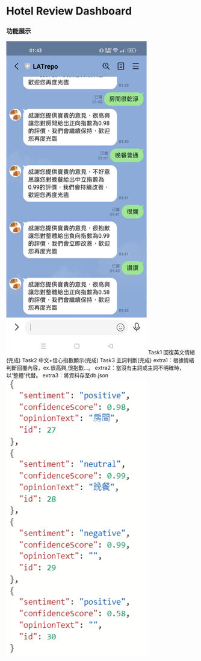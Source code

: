 # Hotel Review Dashboard
### 功能展示
<img width="373" alt="image" src="https://github.com/mlchung1231/LATrepo/blob/main/week10/homework4(NLP)/img/line.jpg">
Task1 回復英文情緒(完成)
Task2 中文+信心指數顯示(完成)
Task3 主詞判斷(完成)
extra1：根據情緒判斷回覆內容，ex.很高興,很抱歉...。
extra2：當沒有主詞或主詞不明確時，以'整體'代替。
extra3：將資料存至db.json
<img width="373" alt="image" src="https://github.com/mlchung1231/LATrepo/blob/main/week10/homework4(NLP)/img/db.png">
